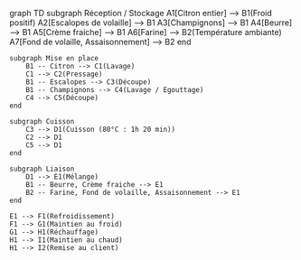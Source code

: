 graph TD
    subgraph Réception / Stockage
        A1[Citron entier] --> B1(Froid positif)
        A2[Escalopes de volaille] --> B1
        A3[Champignons] --> B1
        A4[Beurre] --> B1
        A5[Crème fraiche] --> B1
        A6[Farine] --> B2(Température ambiante)
        A7[Fond de volaille, Assaisonnement] --> B2
    end

    subgraph Mise en place
        B1 -- Citron --> C1(Lavage)
        C1 --> C2(Pressage)
        B1 -- Escalopes --> C3(Découpe)
        B1 -- Champignons --> C4(Lavage / Egouttage)
        C4 --> C5(Découpe)
    end

    subgraph Cuisson
        C3 --> D1(Cuisson (80°C : 1h 20 min))
        C2 --> D1
        C5 --> D1
    end

    subgraph Liaison
        D1 --> E1(Mélange)
        B1 -- Beurre, Crème fraiche --> E1
        B2 -- Farine, Fond de volaille, Assaisonnement --> E1
    end

    E1 --> F1(Refroidissement)
    F1 --> G1(Maintien au froid)
    G1 --> H1(Réchauffage)
    H1 --> I1(Maintien au chaud)
    H1 --> I2(Remise au client)